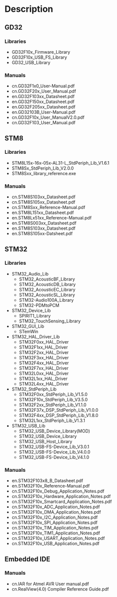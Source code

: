 # Description #
## GD32 ##
### Libraries ###
- GD32F10x_Firmware_Library
- GD32F10x_USB_FS_Library
- GD32_USB_Library
### Manuals ###
- cn.GD32F1x0_User-Manual.pdf
- cn.GD32F20x_User_Manual.pdf
- en.GD32F103xx_Datasheet.pdf
- en.GD32F150xx_Datasheet.pdf
- en.GD32F205xx_Datasheet.pdf
- en.GD32103B_User-Manual.pdf
- cn.GD32F10x_User_ManualV2.0.pdf
- cn.GD32F103_User_Manual.pdf

## STM8 ##
### Libraries ###
- STM8L15x-16x-05x-AL31-L_StdPeriph_Lib_V1.6.1
- STM8Sx_StdPeriph_Lib_V2.0.0
- STM8Sxx_library_reference.exe
### Manuals ###
- cn.STM8S103xx_Datasheet.pdf
- cn.STM8S105xx_Datasheet.pdf
- cn.STM8Sxx_Reference-Manual.pdf
- en.STM8L151xx_Datasheet.pdf
- en.STM8Lx51xx_Reference-Manual.pdf
- en.STM8S003xx_Datasheet.pdf
- en.STM8S103xx_Datasheet.pdf
- en.STM8S105xx-Datsheet.pdf

## STM32 ##
### Libraries ###
- STM32_Audio_Lib
	- STM32_AcousticBF_Library
	- STM32_AcousticDB_Library
	- STM32_AcousticEC_Library
	- STM32_AcousticSL_Library
	- STM32-Audio100A_Library
	- STM32-PDMtoPCM
- STM32_Device_Lib
	- SPIRIT1_Library
	- STM32_TouchSensing_Library
- STM32_GUI_Lib
	- STemWin
- STM32_HAL_Driver_Lib
	- STM32F0xx_HAL_Driver
	- STM32F1xx_HAL_Driver
	- STM32F2xx_HAL_Driver
	- STM32F3xx_HAL_Driver
	- STM32F4xx_HAL_Driver
	- STM32F7xx_HAL_Driver
	- STM32L0xx_HAL_Driver
	- STM32L1xx_HAL_Driver
	- STM32L4xx_HAL_Driver
- STM32_StdPeriph_Lib
	- STM32F0xx_StdPeriph_Lib_V1.5.0
	- STM32F10x_StdPeriph_Lib_V3.5.0
	- STM32F2xx_StdPeriph_Lib_V1.1.0
	- STM32F37x_DSP_StdPeriph_Lib_V1.0.0
	- STM32F4xx_DSP_StdPeriph_Lib_V1.8.0
	- STM32L1xx_StdPeriph_Lib_V1.3.1
- STM32_USB_Lib
	- STM32_USB_Device_Library(MOD)
	- STM32_USB_Device_Library
	- STM32_USB_Host_Library
	- STM32_USB-FS-Device_Lib_V3.0.1
	- STM32_USB-FS-Device_Lib_V4.0.0
	- STM32_USB-FS-Device_Lib_V4.1.0

### Manuals ###
- en.STM32F103x8_B_Datasheet.pdf
- en.STM32F10x_Reference-Manual.pdf
- cn.STM32F10x_Debug_Application_Notes.pdf
- cn.STM32F10x_Hardware_Application_Notes.pdf
- cn.STM32F10x_Smartcard_Application_Notes.pdf
- cn.STM32F10x_ADC_Application_Notes.pdf
- cn.STM32F10x_DMA_Application_Notes.pdf
- cn.STM32F10x_I2C_Application_Notes.pdf
- cn.STM32F10x_SPI_Application_Notes.pdf
- cn.STM32F10x_TIM_Application_Notes.pdf
- cn.STM32F10x_TIM1_Application_Notes.pdf
- cn.STM32F10x_USART_Application_Notes.pdf
- cn.STM32F10x_USB_Application_Notes.pdf

## Embedded IDE ##
### Manuals ###
- cn.IAR for Atmel AVR User manual.pdf
- cn.RealView(4.0) Compiler Reference Guide.pdf





	


